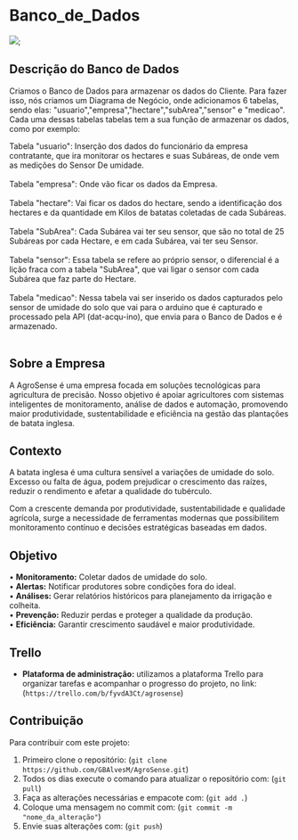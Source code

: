 # Banco_de_Dados

<img src="[https://portaladama.com/wp-content/uploads/2022/05/051122_imagem_batata_adobeStock_66913132-1-scaled.jpeg](https://thumbs.dreamstime.com/b/%C3%ADcone-do-centro-de-dados-projeto-monocrom%C3%A1tico-estilo-da-cole%C3%A7%C3%A3o-grande-dos-ui-simples-perfeito-pictograma-pixel-web-126724763.jpg)">;

## Descrição do Banco de Dados

Criamos o Banco de Dados para armazenar os dados do Cliente. Para fazer isso, nós criamos um Diagrama de Negócio, onde adicionamos 6 tabelas, sendo elas: "usuario","empresa","hectare","subArea","sensor" e "medicao".<br>
Cada uma dessas tabelas tabelas tem a sua função de armazenar os dados, como por exemplo:<br>

Tabela "usuario": Inserção dos dados do funcionário da empresa contratante, que ira monitorar os hectares e suas Subáreas, de onde vem as medições do Sensor De umidade.<br><br>
Tabela "empresa": Onde vão ficar os dados da Empresa.<br><br>
Tabela "hectare": Vai ficar os dados do hectare, sendo a identificação dos hectares e da quantidade em Kilos de batatas coletadas de cada Subáreas.<br><br>
Tabela "SubArea": Cada Subárea vai ter seu sensor, que são no total de 25 Subáreas por cada Hectare, e em cada Subárea, vai ter seu Sensor.<br><br>
Tabela "sensor": Essa tabela se refere ao próprio sensor, o diferencial é a lição fraca com a tabela "SubArea", que vai ligar o sensor com cada Subárea que faz parte do Hectare.<br><br>
Tabela "medicao": Nessa tabela vai ser inserido os dados capturados pelo sensor de umidade do solo que vai para o arduino que é capturado e processado pela API (dat-acqu-ino),
que envia para o Banco de Dados e é armazenado.<br><br>

## Sobre a Empresa

A AgroSense é uma empresa focada em soluções tecnológicas para agricultura de precisão. Nosso objetivo é apoiar agricultores com sistemas inteligentes de monitoramento, análise de dados e automação, promovendo maior produtividade, sustentabilidade e eficiência na gestão das plantações de batata inglesa.

## Contexto

A batata inglesa é uma cultura sensível a variações de umidade do solo. Excesso ou falta de água, podem prejudicar o crescimento das raízes, reduzir o rendimento e afetar a qualidade do tubérculo.

Com a crescente demanda por produtividade, sustentabilidade e qualidade agrícola, surge a necessidade de ferramentas modernas que possibilitem monitoramento contínuo e decisões estratégicas baseadas em dados.

## Objetivo

•	**Monitoramento:** Coletar dados de umidade do solo.<br>
•	**Alertas:** Notificar produtores sobre condições fora do ideal.<br>
•	**Análises:** Gerar relatórios históricos para planejamento da irrigação e colheita.<br>
•	**Prevenção:** Reduzir perdas e proteger a qualidade da produção.<br>
•	**Eficiência:** Garantir crescimento saudável e maior produtividade.<br>

## Trello
- **Plataforma de administração:** utilizamos a plataforma Trello para organizar tarefas e acompanhar o progresso do projeto, no link:(`https://trello.com/b/fyvdA3Ct/agrosense`)

## Contribuição

Para contribuir com este projeto:
1. Primeiro clone o repositório: (`git clone https://github.com/GBAlvesM/AgroSense.git`)
2. Todos os dias execute o comando para atualizar o repositório com: (`git pull`)
3. Faça as alterações necessárias e empacote com: (`git add .`)
4. Coloque uma mensagem no commit com: (`git commit -m "nome_da_alteração"`)
5. Envie suas alterações com: (`git push`)


